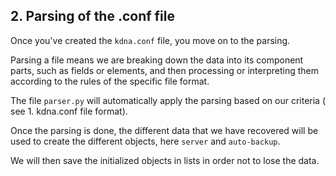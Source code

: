 ## 2. Parsing of the .conf file

Once you've created the `kdna.conf` file, you move on to the parsing. 

Parsing a file means we are breaking down the data into its component parts, such as fields or elements, and then processing or interpreting them according to the rules of the specific file format.

The file `parser.py` will automatically apply the parsing based on our criteria ( see 1. kdna.conf file format). 

Once the parsing is done, the different data that we have recovered will be used to create the different objects, here `server` and `auto-backup`.

We will then save the initialized objects in lists in order not to lose the data. 